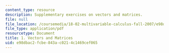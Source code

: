 ```yaml
---
content_type: resource
description: Supplementary exercises on vectors and matrices.
file: null
file_location: /coursemedia/18-02-multivariable-calculus-fall-2007/e98dbac2fcbe843ac0214c1469cef065_vectors_matrices.pdf
file_type: application/pdf
resourcetype: Document
title: 1. Vectors and Matrices
uid: e98dbac2-fcbe-843a-c021-4c1469cef065
---
```

